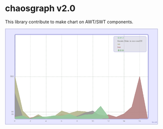 # chaosgraph v2.0
This library contribute to make chart on AWT/SWT components.

![screenshot_20200923-01](https://github.com/9ins/chaosgraph/blob/master/AREA.png)
